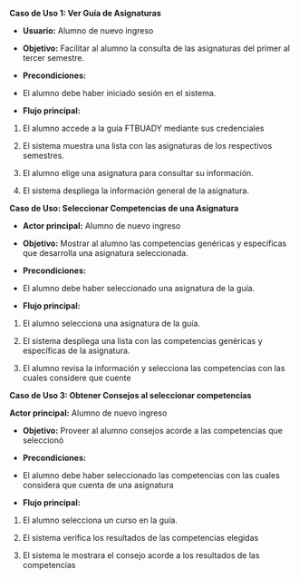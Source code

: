 
**Caso de Uso 1: Ver Guía de Asignaturas**

-   **Usuario:** Alumno de nuevo ingreso
-   **Objetivo:** Facilitar al alumno la consulta de las asignaturas del primer al tercer semestre.
-   **Precondiciones:**

-   El alumno debe haber iniciado sesión en el sistema.

-   **Flujo principal:**

1. El alumno accede a la guía FTBUADY mediante sus credenciales

2. El sistema muestra una lista con las asignaturas de los respectivos semestres.

3. El alumno elige una asignatura para consultar su información.

4. El sistema despliega la información general de la asignatura.

**Caso de Uso: Seleccionar Competencias de una Asignatura**

-   **Actor principal:** Alumno de nuevo ingreso
-   **Objetivo:** Mostrar al alumno las competencias genéricas y específicas que desarrolla una asignatura seleccionada.
-   **Precondiciones:**

-   El alumno debe haber seleccionado una asignatura de la guía.

-   **Flujo principal:**

1. El alumno selecciona una asignatura de la guía.

2. El sistema despliega una lista con las competencias genéricas y específicas de la asignatura.

3. El alumno revisa la información y selecciona las competencias con las cuales considere que cuente

**Caso de Uso 3: Obtener Consejos al seleccionar competencias**

**Actor principal:** Alumno de nuevo ingreso

-   **Objetivo:** Proveer al alumno consejos acorde a las competencias que seleccionó
-   **Precondiciones:**

-   El alumno debe haber seleccionado las competencias con las cuales considera que cuenta de una asignatura

-   **Flujo principal:**

1.  El alumno selecciona un curso en la guía.

2.  El sistema verifica los resultados de las competencias elegidas

3.  El sistema le mostrara el consejo acorde a los resultados de las competencias


